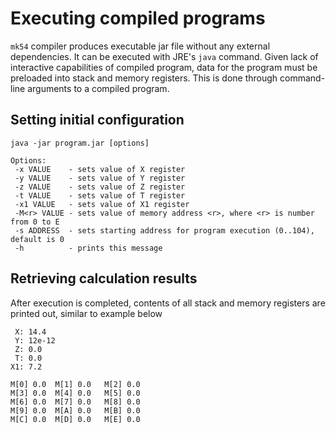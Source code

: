 Executing compiled programs
===========================

`mk54` compiler produces executable jar file without any external dependencies. It can be executed with JRE's `java` command.
Given lack of interactive capabilities of compiled program, data for the program must be preloaded into stack and memory
registers. This is done through command-line arguments to a compiled program.  

Setting initial configuration
-----------------------------

    java -jar program.jar [options]
    
    Options:
     -x VALUE    - sets value of X register
     -y VALUE    - sets value of Y register
     -z VALUE    - sets value of Z register
     -t VALUE    - sets value of T register
     -x1 VALUE   - sets value of X1 register
     -M<r> VALUE - sets value of memory address <r>, where <r> is number from 0 to E
     -s ADDRESS  - sets starting address for program execution (0..104), default is 0
     -h          - prints this message
     
     
Retrieving calculation results
------------------------------

After execution is completed, contents of all stack and memory registers are printed out, similar to example below

     X: 14.4
     Y: 12e-12
     Z: 0.0
     T: 0.0
    X1: 7.2
        
    M[0] 0.0  M[1] 0.0   M[2] 0.0
    M[3] 0.0  M[4] 0.0   M[5] 0.0
    M[6] 0.0  M[7] 0.0   M[8] 0.0
    M[9] 0.0  M[A] 0.0   M[B] 0.0
    M[C] 0.0  M[D] 0.0   M[E] 0.0
